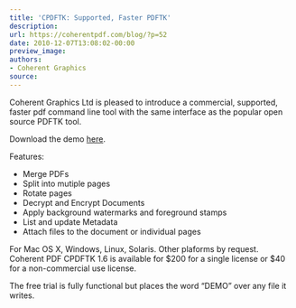 ```yaml
---
title: 'CPDFTK: Supported, Faster PDFTK'
description:
url: https://coherentpdf.com/blog/?p=52
date: 2010-12-07T13:08:02-00:00
preview_image:
authors:
- Coherent Graphics
source:
---
```


<p>Coherent Graphics Ltd is pleased to introduce a commercial, supported, faster pdf command line tool with the same interface as the popular open source PDFTK tool.</p>
<p>Download the demo <a href="http://www.coherentpdf.com/pdftk/">here</a>.</p>
<p>Features:</p>
<ul>
<li>Merge PDFs</li>
<li>Split into mutiple pages</li>
<li>Rotate pages</li>
<li>Decrypt and Encrypt Documents</li>
<li>Apply background watermarks and foreground stamps</li>
<li>List and update Metadata</li>
<li>Attach files to the document or individual pages</li>
</ul>
<p>For Mac OS X, Windows, Linux, Solaris. Other plaforms by request. Coherent PDF CPDFTK 1.6 is available for $200 for a single license or $40 for a non-commercial use license.</p>
<p>The free trial is fully functional but places the word &ldquo;DEMO&rdquo; over any file it writes.</p>


